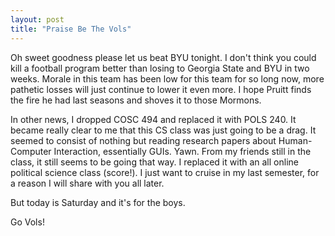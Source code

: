 ```yaml
---
layout: post
title: "Praise Be The Vols"
---
```


Oh sweet goodness please let us beat BYU tonight. I don't think you could kill a football program better than losing to Georgia State and BYU in two weeks.
Morale in this team has been low for this team for so long now, more pathetic losses will just continue to lower it even more. I hope Pruitt finds 
the fire he had last seasons and shoves it to those Mormons. 

In other news, I dropped COSC 494 and replaced it with POLS 240. It became really clear to me that this CS class was just going to be a drag. It seemed to consist of nothing
but reading research papers about Human-Computer Interaction, essentially GUIs. Yawn. From my friends still in the class, it still seems to be going that way.
I replaced it with an all online political science class (score!). I just want to cruise in my last semester, for a reason I will share with you all later.

But today is Saturday and it's for the boys. 

Go Vols!
